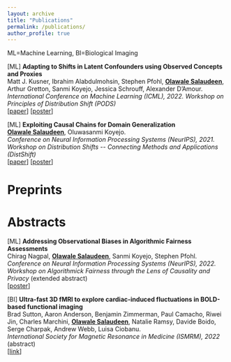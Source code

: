 ```yaml
---
layout: archive
title: "Publications"
permalink: /publications/
author_profile: true
---
```


ML=Machine Learning, BI=Biological Imaging

[ML] **Adapting to Shifts in Latent Confounders using Observed Concepts and Proxies**<br>
Matt J. Kusner, Ibrahim Alabdulmohsin, Stephen Pfohl, **<u>Olawale Salaudeen</u>**, Arthur Gretton, Sanmi Koyejo, Jessica Schrouff, Alexander D’Amour.<br>
*International Conference on Machine Learning (ICML), 2022. Workshop on Principles of Distribution Shift (PODS)*<br>
[[paper](https://drive.google.com/file/d/1_itT_9SMeBRP_ScIxdrJ2Fi8HRoyfuVw/view?usp=sharing)] [[poster](/publications/posters/Neurips_22_PODS_latent_shifts.pdf)]

[ML] **Exploiting Causal Chains for Domain Generalization**<br>
**<u>Olawale Salaudeen</u>**, Oluwasanmi Koyejo. <br>
*Conference on Neural Information Processing Systems (NeurIPS), 2021. Workshop on Distribution Shifts -- Connecting Methods and Applications (DistShift)*<br>
[[paper](https://openreview.net/pdf?id=IwpCCB_e1h)] [[poster](/publications/posters/Neurips_21_DistShift_exploiting_causal_chains.pdf)]

# Preprints

# Abstracts
[ML] **Addressing Observational Biases in Algorithmic Fairness Assessments**<br>
Chirag Nagpal, **<u>Olawale Salaudeen</u>**, Sanmi Koyejo, Stephen Pfohl.<br>
*Conference on Neural Information Processing Systems (NeurIPS), 2022. Workshop on Algorithmick Fairness through the Lens of Causality and Privacy* (extended abstract)<br>
[[poster](https://nips.cc/media/PosterPDFs/NeurIPS%202022/58452.png?t=1668451116.9552445)]

[BI] **Ultra-fast 3D fMRI to explore cardiac-induced fluctuations in BOLD-based functional imaging**<br>
Brad Sutton, Aaron Anderson, Benjamin Zimmerman, Paul Camacho, Riwei Jin, Charles Marchini, **<u>Olawale Salaudeen</u>**, Natalie Ramsy, Davide Boido, Serge Charpak, Andrew Webb, Luisa Ciobanu.<br>
*International Society for Magnetic Resonance in Medicine (ISMRM), 2022* (abstract)<br>
[[link](https://archive.ismrm.org/2022/2848.html)]

